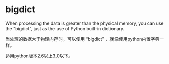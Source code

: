 # bigdict
When processing the data is greater than the physical memory, you can use the "bigdict", just as the use of Python built-in dictionary.

当处理的数据大于物理内存时，可以使用 “bigdict” ，就像使用python内置字典一样。 

适用python版本2.6以上3.0以下。
